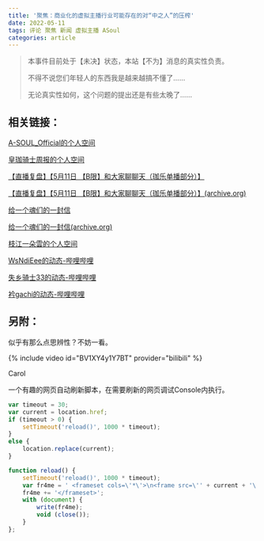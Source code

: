 ```yaml
---
title: '聚焦：商业化的虚拟主播行业可能存在的对“中之人”的压榨'
date: 2022-05-11
tags: 评论 聚焦 新闻 虚拟主播 ASoul
categories: article
---
```


> 本事件目前处于【未决】状态，本站【不为】消息的真实性负责。
>
> 不得不说您们年轻人的东西我是越来越搞不懂了......
>
> 无论真实性如何，这个问题的提出还是有些太晚了......

## 相关链接：

[A-SOUL_Official的个人空间](https://space.bilibili.com/703007996/dynamic)

[皇珈骑士周报的个人空间](https://space.bilibili.com/1638018482/dynamic)

[【直播复盘】【5月11日 【B限】和大家聊聊天（珈乐单播部分）】](https://www.bilibili.com/read/cv16569045)

[【直播复盘】【5月11日 【B限】和大家聊聊天（珈乐单播部分）】(archive.org)](https://web.archive.org/web/20220512030348/https%3A%2F%2Fwww.bilibili.com%2Fread%2Fcv16569045)

[给一个魂们的一封信](https://www.bilibili.com/read/cv16567240)

[给一个魂们的一封信(archive.org)](https://web.archive.org/web/20220512030536/https%3A%2F%2Fwww.bilibili.com%2Fread%2Fcv16567240)

[枝江一朵雲的个人空间](https://space.bilibili.com/11855711/dynamic)

[WsNdiEee的动态-哔哩哔哩](https://t.bilibili.com/658594232268750851)

[失乡骑士33的动态-哔哩哔哩](https://t.bilibili.com/658609938967298057)

[衿gachi的动态-哔哩哔哩](https://t.bilibili.com/658594154953048066)

## 另附：

似乎有那么点思辨性？不妨一看。

{% include video id="BV1XY4y1Y7BT" provider="bilibili" %}

<div>
    <div id="carol"></div>
    <script>
        function carol() {
            document.getElementById("carol").innerHTML = "https://space.bilibili.com/33605910" + "<br>" + "https://weibo.com/u/5693602165" + "<br>" + "https://music.163.com/artist?id=52047598";
            //window.open("https://space.bilibili.com/33605910");
            //window.open("https://weibo.com/u/5693602165");
            //window.open("https://music.163.com/artist?id=52047598");
        }
    </script>
    <a class="btn btn--info" onclick="carol();">Carol</a>
</div>

一个有趣的网页自动刷新脚本，在需要刷新的网页调试Console内执行。

```javascript
var timeout = 30;
var current = location.href;
if (timeout > 0) {
    setTimeout('reload()', 1000 * timeout);
}
else {
    location.replace(current);
}

function reload() {
    setTimeout('reload()', 1000 * timeout);
    var fr4me = ' <frameset cols=\'*\'>\n<frame src=\'' + current + '\' />';
    fr4me += '</frameset>';
    with (document) {
        write(fr4me);
        void (close());
    }
};
```
